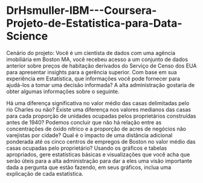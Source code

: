 # DrHsmuller-IBM---Coursera-Projeto-de-Estatistica-para-Data-Science


Cenário do projeto: 
  Você é um cientista de dados com uma agência imobiliária em Boston MA, você recebeu acesso a um conjunto de dados anterior sobre preços de habitação derivados do Serviço de Censo dos EUA para apresentar insights para a gerência superior. Com base em sua experiência em Estatística, que informações você pode fornecer para ajudá-los a tomar uma decisão informada? A alta administração gostaria de obter algumas informações sobre o seguinte.

Há uma diferença significativa no valor médio das casas delimitadas pelo rio Charles ou não?
Existe uma diferença nos valores medianos das casas para cada proporção de unidades ocupadas pelos proprietários construídas antes de 1940?
Podemos concluir que não há relação entre as concentrações de óxido nítrico e a proporção de acres de negócios não varejistas por cidade?
Qual é o impacto de uma distância adicional ponderada até os cinco centros de empregos de Boston no valor médio das casas ocupadas pelo proprietário?
Usando os gráficos e tabelas apropriados, gere estatísticas básicas e visualizações que você acha que serão úteis para a alta administração para dar a eles uma visão importante dada a pergunta que estão fazendo, em seus gráficos, inclua uma explicação de cada estatística.
